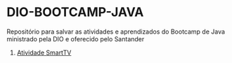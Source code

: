 # DIO-BOOTCAMP-JAVA
Repositório para salvar as atividades e aprendizados do Bootcamp de Java ministrado pela DIO e oferecido pelo Santander

1. [Atividade SmartTV](https://github.com/LucasGFBatista/DIO-BOOTCAMP-JAVA/tree/main/sistema-smart-tv)
